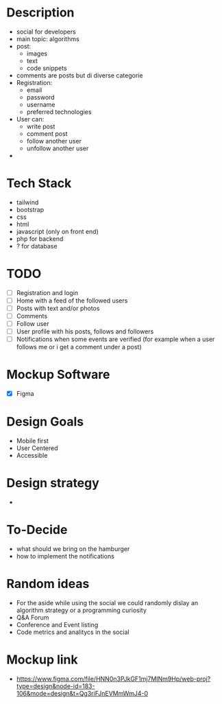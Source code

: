 # Description
- social for developers
- main topic: algorithms
- post:
    - images
    - text
    - code snippets
- comments are posts but di diverse categorie
- Registration:
    - email
    - password
    - username
    - preferred technologies
- User can:
    - write post
    - comment post
    - follow another user
    - unfollow another user
- 
    

# Tech Stack
- tailwind
- bootstrap
- css
- html
- javascript (only on front end)
- php for backend
- ? for database

# TODO
- [ ] Registration and login
- [ ] Home with a feed of the followed users
- [ ] Posts with text and/or photos
- [ ] Comments
- [ ] Follow user 
- [ ] User profile with his posts, follows and  followers
- [ ] Notifications when some events are verified (for example when a user follows me or i get a comment under a post)

# Mockup Software
- [x] Figma


# Design Goals
- Mobile first
- User Centered
- Accessible

# Design strategy
- 

# To-Decide
- what should we bring on the hamburger
- how to implement the notifications

# Random ideas 
- For the aside while using the social we could randomly dislay an algorithm strategy or a programming curiosity
- Q&A Forum
- Conference and Event listing
- Code metrics and analitycs in the social

# Mockup link 
- https://www.figma.com/file/HNN0n3PJkGF1mj7MINm9Hp/web-proj?type=design&node-id=183-106&mode=design&t=Qg3riFJnEVMmWmJ4-0